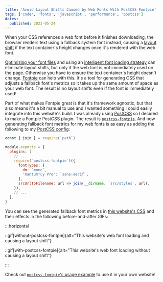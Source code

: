 ```yaml
---
title: 'Avoid Layout Shifts Caused by Web Fonts With PostCSS Fontpie'
tags: ['code', 'fonts', 'javascript', 'performance', 'postcss']
dates:
  published: 2023-05-24
---
```


When your CSS references a web font before it finishes downloading, the browser
renders text using a fallback system font instead, causing a
[layout shift](https://web.dev/cls) if the text container's height changes once
it's rendered with the web font.

[Optimizing your font files](https://simonhearne.com/2021/layout-shifts-webfonts#optimise-font-files)
and using an
[intelligent font loading strategy](https://simonhearne.com/2021/layout-shifts-webfonts#deliver-your-fonts-fast)
can eliminate layout shifts, but only if the web font is not immediately used on
the page. Otherwise you have to ensure the text container's height doesn't
change. [Fontpie](https://github.com/pixel-point/fontpie) can help with this.
It's a tool for generating CSS that adjusts a fallback font's metrics so it
takes up the same amount of space as your web font. The result is no layout
shifts even if the font is immediately used!

Part of what makes Fontpie great is that it's framework agnostic, but that also
means it's a bit manual to use and I wanted something I could easily integrate
into this website's build. I was already using
[PostCSS](https://github.com/postcss/postcss) so I decided to make a Fontpie
PostCSS plugin. The result is
[`postcss-fontpie`](https://github.com/TomerAberbach/postcss-fontpie). And now
generating fallback font metrics for my web fonts is as easy as adding the
following to my
[PostCSS config](https://github.com/TomerAberbach/website/blob/main/postcss.config.js):

```js title=postcss.config.js
const { join } = require(`path`)

module.exports = {
  plugins: [
    // ...
    require(`postcss-fontpie`)({
      fontTypes: {
        dm: `mono`,
        'Kantumruy Pro': `sans-serif`,
      },
      srcUrlToFilename: url => join(__dirname, `src/styles`, url),
    }),
    // ...
  ],
}
```

You can see the generated fallback font metrics in
[this website's CSS]($fonts.css) and their effects in the following
before-and-after GIFs:

:::horizontal

::gif[without-postcss-fontpie]{alt="This website's web font loading and causing a layout shift"}

::gif[with-postcss-fontpie]{alt="This website's web font loading without causing a layout shift"}

:::

Check out
[`postcss-fontpie`'s usage example](https://github.com/TomerAberbach/postcss-fontpie#usage)
to use it in your own website!
